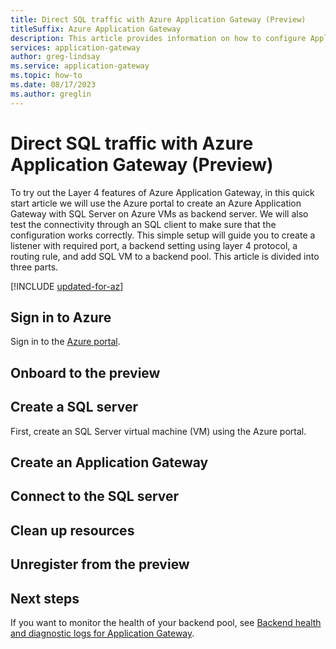 ```yaml
---
title: Direct SQL traffic with Azure Application Gateway (Preview)
titleSuffix: Azure Application Gateway
description: This article provides information on how to configure Application Gateway's layer 4 proxy service for non-HTTP workloads.
services: application-gateway
author: greg-lindsay
ms.service: application-gateway
ms.topic: how-to
ms.date: 08/17/2023
ms.author: greglin
---
```


# Direct SQL traffic with Azure Application Gateway (Preview)

To try out the Layer 4 features of Azure Application Gateway, in this quick start article we will use the Azure portal to create an Azure Application Gateway with SQL Server on Azure VMs as backend server. We will also test the connectivity through an SQL client to make sure that the configuration works correctly. This simple setup will guide you to create a listener with required port, a backend setting using layer 4 protocol, a routing rule, and add SQL VM to a backend pool. This article is divided into three parts.

[!INCLUDE [updated-for-az](../../includes/updated-for-az.md)]

## Sign in to Azure

Sign in to the [Azure portal](https://portal.azure.com).

## Onboard to the preview



## Create a SQL server

First, create an SQL Server virtual machine (VM) using the Azure portal.

## Create an Application Gateway



## Connect to the SQL server



## Clean up resources



## Unregister from the preview



## Next steps

If you want to monitor the health of your backend pool, see [Backend health and diagnostic logs for Application Gateway](application-gateway-diagnostics.md).
